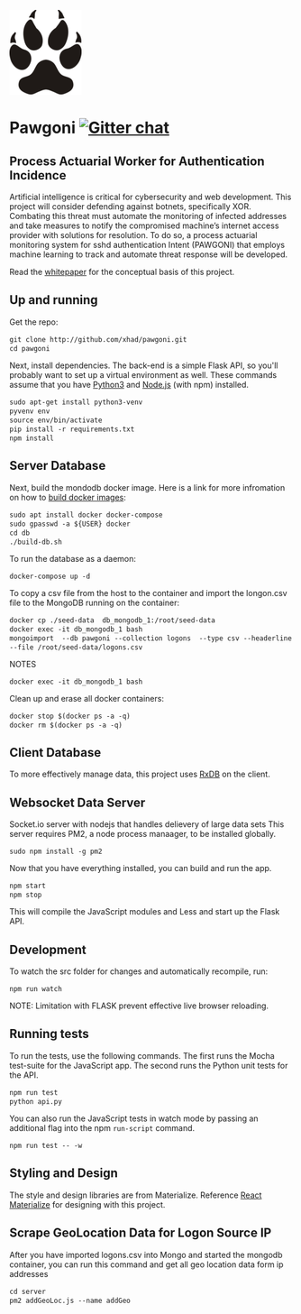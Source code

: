 ![alt text](https://raw.githubusercontent.com/xhad/pawgoni/master/assets/pawgoni.png "Pawgoni")
# Pawgoni [![Gitter chat](https://badges.gitter.im/gitterHQ/services.png)](https://gitter.im/Pawgoni)
## Process Actuarial Worker for Authentication Incidence

Artificial intelligence is critical for cybersecurity and web development. This project will consider defending against botnets, specifically XOR. Combating this threat must automate the monitoring of infected addresses and take measures to notify the compromised machine’s internet access provider with solutions for resolution. To do so, a process actuarial monitoring system for sshd authentication Intent (PAWGONI) that employs machine learning to track and automate threat response will be developed.

Read the [whitepaper](https://docs.google.com/document/d/135o3CWTkWr71n2ZJ_7tr9LkVNrn_Jhusfm7WVlAoq2g/edit?usp=sharing) for the conceptual basis of this project.
## Up and running

Get the repo:

```
git clone http://github.com/xhad/pawgoni.git
cd pawgoni
```

Next, install dependencies. The back-end is a simple Flask API, so you'll
probably want to set up a virtual environment as well. These commands assume
that you have [Python3](https://www.python.org/downloads/) and
[Node.js](https://nodejs.org/en/) (with npm) installed.

```
sudo apt-get install python3-venv
pyvenv env
source env/bin/activate
pip install -r requirements.txt
npm install
```

## Server Database

Next, build the mondodb docker image. Here is a link for more infromation
on how to [build docker images](https://docs.docker.com/engine/getstarted/step_four/):

```
sudo apt install docker docker-compose
sudo gpasswd -a ${USER} docker
cd db
./build-db.sh
```

To run the database as a daemon:
```
docker-compose up -d
```

To copy a csv file from the host to the container and import the longon.csv file to the MongoDB running on the container:

```
docker cp ./seed-data  db_mongodb_1:/root/seed-data
docker exec -it db_mongodb_1 bash
mongoimport  --db pawgoni --collection logons  --type csv --headerline --file /root/seed-data/logons.csv
```

NOTES
```
docker exec -it db_mongodb_1 bash
```

Clean up and erase all docker containers:

```
docker stop $(docker ps -a -q)
docker rm $(docker ps -a -q)
```

## Client Database

To more effectively manage data, this project uses [RxDB](https://github.com/pubkey/rxdb) on the client.



## Websocket Data Server

Socket.io server with nodejs that handles delievery of large data sets
This server requires PM2, a node process manaager, to be installed globally.
```
sudo npm install -g pm2
```


Now that you have everything installed, you can build and run the app.

```
npm start
npm stop
```

This will compile the JavaScript modules and Less and start up the Flask API.

## Development

To watch the src folder for changes and automatically recompile, run:
```
npm run watch
```

NOTE: Limitation with FLASK prevent effective live browser reloading.

## Running tests

To run the tests, use the following commands. The first runs the Mocha
test-suite for the JavaScript app. The second runs the Python unit tests for the
API.

```
npm run test
python api.py
```

You can also run the JavaScript tests in watch mode by passing an additional
flag into the npm `run-script` command.

```
npm run test -- -w
```

## Styling and Design

The style and design libraries are from Materialize. Reference [React Materialize](https://react-materialize.github.io/) for designing with this project.

## Scrape GeoLocation Data for Logon Source IP

After you have imported logons.csv into Mongo and started the mongodb container,
you can run this command and get all geo location data form ip addresses

```
cd server
pm2 addGeoLoc.js --name addGeo
```
